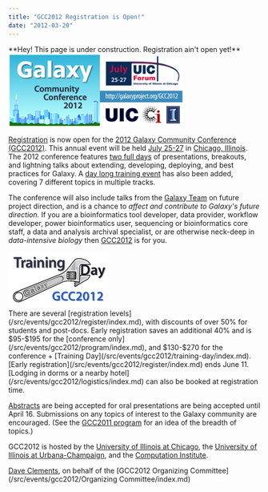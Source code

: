 ```yaml
---
title: "GCC2012 Registration is Open!"
date: "2012-03-20"
---
```


<div class='red'>**Hey! This page is under construction.  Registration ain't open yet!**</div>

<div class='right'><a href='/src/events/gcc2012/register/index.md'><img src="/src/events/gcc2012/GCC2012LogoWide400.png" alt="GCC2012 Early Registration is Open" width="350px" /></a></div>

[Registration](/src/events/gcc2012/register/index.md) is now open for the [2012 Galaxy Community Conference (GCC2012)](/src/events/gcc2012/index.md).  This annual event will be held [July 25-27](/src/events/gcc2012/program/index.md) in [Chicago, Illinois](/src/events/gcc2012/logistics/index.md). The 2012 conference features [two full days](/src/events/gcc2012/program/index.md) of presentations, breakouts, and lightning talks about extending, developing, deploying, and best practices for Galaxy.  A [day long training event](/src/events/gcc2012/training-day/index.md) has also been added, covering 7 different topics in multiple tracks. 

The conference will also include talks from the [Galaxy Team](/src/galaxy-team/index.md) on future project direction, and is a chance to *affect and contribute to Galaxy's future direction.*  If you are a bioinformatics tool developer, data provider, workflow developer, power bioinformatics user, sequencing or bioinformatics core staff, a data and analysis archival specialist, or are otherwise neck-deep in *data-intensive biology* then [GCC2012](/src/events/gcc2012/index.md) is for you.

<div class='left'><a href='/src/events/gcc2012/training-day/index.md'><img src="/src/events/gcc2012/GCC2012TrainingDayLogo.png" /></a></div>
There are several [registration levels](/src/events/gcc2012/register/index.md), with discounts of over 50% for students and post-docs.  Early registration saves an additional 40% and is $95-$195 for the [conference only](/src/events/gcc2012/program/index.md), and $130-$270 for the conference + [Training Day](/src/events/gcc2012/training-day/index.md). [Early registration](/src/events/gcc2012/register/index.md) ends June 11.  [Lodging in dorms or a nearby hotel](/src/events/gcc2012/logistics/index.md) can also be booked at registration time.

[Abstracts](/src/events/gcc2012/abstracts/index.md) are being accepted for oral presentations are being accepted until April 16. Submissions on any topics of interest to the Galaxy community are encouraged.  (See the [GCC2011 program](/src/events/gcc2011/index.md) for an idea of the breadth of topics.)

GCC2012 is hosted by the [University of Illinois at Chicago](http://uic.edu/), the [University of Illinois at Urbana-Champaign](http://illinois.edu/), and the [Computation Institute](http://www.ci.anl.gov/).

[Dave Clements](/src/people/dave-clements/index.md), on behalf of the [GCC2012 Organizing Committee](/src/events/gcc2012/Organizing Committee/index.md)


